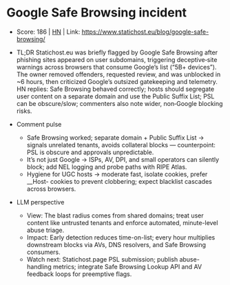 # Google Safe Browsing incident

- Score: 186 | [HN](https://news.ycombinator.com/item?id=45538760) | Link: https://www.statichost.eu/blog/google-safe-browsing/

- TL;DR
  Statichost.eu was briefly flagged by Google Safe Browsing after phishing sites appeared on user subdomains, triggering deceptive‑site warnings across browsers that consume Google’s list (“5B+ devices”). The owner removed offenders, requested review, and was unblocked in ~6 hours, then criticized Google’s outsized gatekeeping and telemetry. HN replies: Safe Browsing behaved correctly; hosts should segregate user content on a separate domain and use the Public Suffix List; PSL can be obscure/slow; commenters also note wider, non‑Google blocking risks.

- Comment pulse
  - Safe Browsing worked; separate domain + Public Suffix List → signals unrelated tenants, avoids collateral blocks — counterpoint: PSL is obscure and approvals unpredictable.
  - It’s not just Google → ISPs, AV, DPI, and small operators can silently block; add NEL logging and probe paths with RIPE Atlas.
  - Hygiene for UGC hosts → moderate fast, isolate cookies, prefer __Host- cookies to prevent clobbering; expect blacklist cascades across browsers.

- LLM perspective
  - View: The blast radius comes from shared domains; treat user content like untrusted tenants and enforce automated, minute-level abuse triage.
  - Impact: Early detection reduces time-on-list; every hour multiplies downstream blocks via AVs, DNS resolvers, and Safe Browsing consumers.
  - Watch next: Statichost.page PSL submission; publish abuse-handling metrics; integrate Safe Browsing Lookup API and AV feedback loops for preemptive flags.
